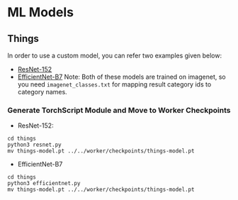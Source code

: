 # ML Models

## Things
In order to use a custom model, you can refer two examples given below:
- [ResNet-152](things/resnet.py)
- [EfficientNet-B7](things/efficientnet.py)
Note: Both of these models are trained on imagenet, so you need `imagenet_classes.txt` for mapping result category ids to category names.

### Generate TorchScript Module and Move to Worker Checkpoints
- ResNet-152:
```
cd things
python3 resnet.py
mv things-model.pt ../../worker/checkpoints/things-model.pt
```
- EfficientNet-B7
```
cd things
python3 efficientnet.py
mv things-model.pt ../../worker/checkpoints/things-model.pt
```
